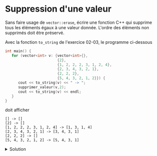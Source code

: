 # Suppression d'une valeur

Sans faire usage de `vector::erase`, écrire une fonction C++ qui supprime tous les 
éléments égaux à une valeur donnée. L'ordre des éléments non supprimés doit être préservé.

Avec la fonction `to_string` de l'exercice 02-03, le programme ci-dessous

~~~cpp
int main() {
   for (vector<int> v: {vector<int>{},
                        {2},
                        {1, 2, 2, 2, 3, 1, 2, 4},
                        {2, 3, 4, 3, 2, 1},
                        {2, 2, 2},
                        {5, 4, 3, 2, 1, 2}}) {
      cout << to_string(v) << " -> ";
      supprimer_valeur(v,2);
      cout << to_string(v) << endl;
   }
}
~~~ 

doit afficher 

~~~
[] -> []
[2] -> []
[1, 2, 2, 2, 3, 1, 2, 4] -> [1, 3, 1, 4]
[2, 3, 4, 3, 2, 1] -> [3, 4, 3, 1]
[2, 2, 2] -> []
[5, 4, 3, 2, 1, 2] -> [5, 4, 3, 1]
~~~

<details>
<summary>Solution</summary>

Il est possible de résoudre ce problème en un seul passage sur le `vector` en 
utilisant 2 indices différents, l'un en lecture, l'autre en écriture. 

~~~cpp
void supprimer_valeur(vector<int>& v, int val) {
   size_t write_idx = 0;
   for(size_t read_idx = 0; read_idx < v.size(); ++read_idx) {
      if (v[read_idx] != val) {
         v[write_idx] = v[read_idx];
         ++write_idx;
      }
   }
   v.resize(write_idx);
}
~~~

On peut éventuellement optimiser ce code en évitant d'écrire les éléments initiaux
sur eux-même tant que l'on n'a pas rencontré un élément à supprimer. Mais l'impact 
de cette optimisation est marginal. 

~~~cpp
void supprimer_valeur(vector<int>& v, int val) {
   size_t write_idx = 0;
   while(write_idx < v.size() and v[write_idx] != val) {
      ++write_idx;
   }
   for(size_t read_idx = write_idx; read_idx < v.size(); ++read_idx) {
      if (v[read_idx] != val) {
         v[write_idx] = v[read_idx];
         ++write_idx;
      }
   }
   v.resize(write_idx);
}
~~~

Par contre, il faut absolument éviter d'écrire un code similaire à celui ci-dessous, qui 
requiert n passages sur le `vector` pour supprimer n valeurs, ce qui est très inefficace. 

~~~cpp
void supprimer_un_element(vector<int>& v, size_t pos) {
   // pre-requis : v.size() > 0
   for (size_t j = pos + 1; j < v.size(); ++j) {
      v[j - 1] = v[j];
   }
   v.pop_back();
}

void supprimer_valeur(vector<int>& v, int val) {
   for (size_t i = 0; i < v.size(); ++i) {
      if (v[i] == val) {
         supprimer_un_element(v, i);
         --i;
      }
   }
}
~~~

</details>

